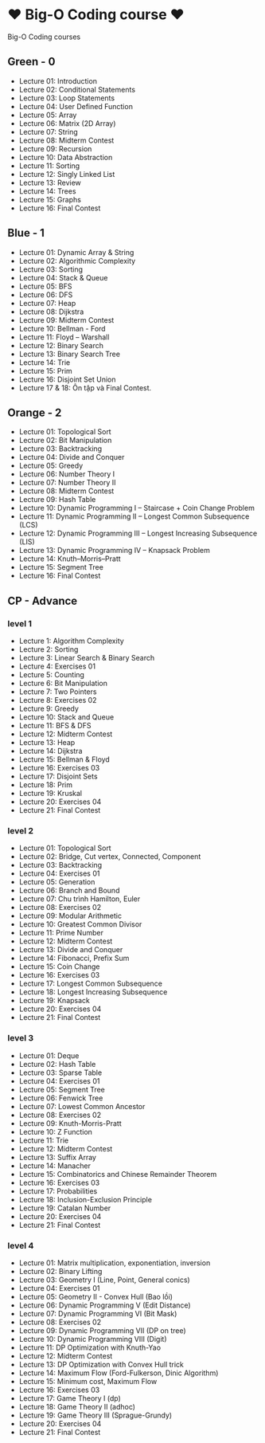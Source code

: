 # :heart: Big-O Coding course :heart:
Big-O Coding courses

## Green - 0

<!-- ![green.png](green-level.png) -->

- Lecture 01: Introduction
- Lecture 02: Conditional Statements
- Lecture 03: Loop Statements
- Lecture 04: User Defined Function
- Lecture 05: Array
- Lecture 06: Matrix (2D Array)
- Lecture 07: String
- Lecture 08: Midterm Contest
- Lecture 09: Recursion
- Lecture 10: Data Abstraction
- Lecture 11: Sorting
- Lecture 12: Singly Linked List
- Lecture 13: Review
- Lecture 14: Trees
- Lecture 15: Graphs
- Lecture 16: Final Contest

## Blue - 1
<!-- ![blue.png](blue-level.png) -->

- Lecture 01: Dynamic Array & String
- Lecture 02: Algorithmic Complexity
- Lecture 03: Sorting
- Lecture 04: Stack & Queue
- Lecture 05: BFS
- Lecture 06: DFS
- Lecture 07: Heap
- Lecture 08: Dijkstra
- Lecture 09: Midterm Contest
- Lecture 10: Bellman - Ford
- Lecture 11: Floyd – Warshall
- Lecture 12: Binary Search
- Lecture 13: Binary Search Tree
- Lecture 14: Trie
- Lecture 15: Prim
- Lecture 16: Disjoint Set Union
- Lecture 17 & 18: Ôn tập và Final Contest.

## Orange - 2
<!-- ![orange.png](orange-level.png) -->
- Lecture 01: Topological Sort
- Lecture 02: Bit Manipulation
- Lecture 03: Backtracking
- Lecture 04: Divide and Conquer
- Lecture 05: Greedy
- Lecture 06: Number Theory I
- Lecture 07: Number Theory II
- Lecture 08: Midterm Contest
- Lecture 09: Hash Table
- Lecture 10: Dynamic Programming I – Staircase + Coin Change Problem
- Lecture 11: Dynamic Programming II – Longest Common Subsequence (LCS)
- Lecture 12: Dynamic Programming III – Longest Increasing Subsequence (LIS)
- Lecture 13: Dynamic Programming IV – Knapsack Problem
- Lecture 14: Knuth–Morris–Pratt
- Lecture 15: Segment Tree
- Lecture 16: Final Contest

## CP - Advance
### level 1
<!-- ![cp-level-1.png](cp-level-1.png) -->
- Lecture 1: Algorithm Complexity
- Lecture 2: Sorting
- Lecture 3: Linear Search & Binary Search
- Lecture 4: Exercises 01
- Lecture 5: Counting
- Lecture 6: Bit Manipulation
- Lecture 7: Two Pointers
- Lecture 8: Exercises 02
- Lecture 9: Greedy
- Lecture 10: Stack and Queue
- Lecture 11: BFS & DFS
- Lecture 12: Midterm Contest
- Lecture 13: Heap
- Lecture 14: Dijkstra
- Lecture 15: Bellman & Floyd
- Lecture 16: Exercises 03
- Lecture 17: Disjoint Sets
- Lecture 18: Prim
- Lecture 19: Kruskal
- Lecture 20: Exercises 04
- Lecture 21: Final Contest

### level 2
<!-- ![cp-level-2.png](cp-level-2.png) -->
- Lecture 01: Topological Sort
- Lecture 02: Bridge, Cut vertex, Connected, Component
- Lecture 03: Backtracking
- Lecture 04: Exercises 01
- Lecture 05: Generation
- Lecture 06: Branch and Bound
- Lecture 07: Chu trình Hamilton, Euler
- Lecture 08: Exercises 02
- Lecture 09: Modular Arithmetic
- Lecture 10: Greatest Common Divisor
- Lecture 11: Prime Number
- Lecture 12: Midterm Contest
- Lecture 13: Divide and Conquer
- Lecture 14: Fibonacci, Prefix Sum
- Lecture 15: Coin Change
- Lecture 16: Exercises 03
- Lecture 17: Longest Common Subsequence
- Lecture 18: Longest Increasing Subsequence
- Lecture 19: Knapsack
- Lecture 20: Exercises 04
- Lecture 21: Final Contest

### level 3
<!-- ![cp-level-3.png](cp-level-3.png) -->
- Lecture 01: Deque
- Lecture 02: Hash Table
- Lecture 03: Sparse Table
- Lecture 04: Exercises 01
- Lecture 05: Segment Tree
- Lecture 06: Fenwick Tree
- Lecture 07: Lowest Common Ancestor
- Lecture 08: Exercises 02
- Lecture 09: Knuth-Morris-Pratt
- Lecture 10: Z Function
- Lecture 11: Trie
- Lecture 12: Midterm Contest
- Lecture 13: Suffix Array
- Lecture 14: Manacher
- Lecture 15: Combinatorics and Chinese Remainder Theorem
- Lecture 16: Exercises 03
- Lecture 17: Probabilities
- Lecture 18: Inclusion-Exclusion Principle
- Lecture 19: Catalan Number
- Lecture 20: Exercises 04
- Lecture 21: Final Contest

### level 4
<!-- ![cp-level-4.png](cp-level-4.png) -->
- Lecture 01: Matrix multiplication, exponentiation, inversion
- Lecture 02: Binary Lifting
- Lecture 03: Geometry I (Line, Point, General conics)
- Lecture 04: Exercises 01
- Lecture 05: Geometry II - Convex Hull (Bao lồi)
- Lecture 06: Dynamic Programming V (Edit Distance)
- Lecture 07: Dynamic Programming VI (Bit Mask)
- Lecture 08: Exercises 02
- Lecture 09: Dynamic Programming VII (DP on tree)
- Lecture 10: Dynamic Programming VIII (Digit)
- Lecture 11: DP Optimization with Knuth-Yao
- Lecture 12: Midterm Contest
- Lecture 13: DP Optimization with Convex Hull trick
- Lecture 14: Maximum Flow (Ford-Fulkerson, Dinic Algorithm)
- Lecture 15: Minimum cost, Maximum Flow
- Lecture 16: Exercises 03
- Lecture 17: Game Theory I (dp)
- Lecture 18: Game Theory II (adhoc)
- Lecture 19: Game Theory III (Sprague-Grundy)
- Lecture 20: Exercises 04
- Lecture 21: Final Contest